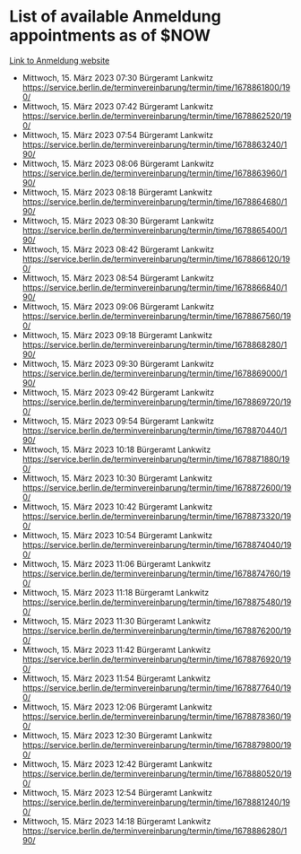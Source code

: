 # List of available Anmeldung appointments as of $NOW
[Link to Anmeldung website](https://service.berlin.de/terminvereinbarung/termin/tag.php?termin=1&anliegen[]=120686&dienstleisterlist=122210,122217,327316,122219,327312,122227,327314,122231,327346,122243,327348,122254,122252,329742,122260,329745,122262,329748,122271,327278,122273,327274,122277,327276,330436,122280,327294,122282,327290,122284,327292,122291,327270,122285,327266,122286,327264,122296,327268,150230,329760,122297,327286,122294,327284,122312,329763,122314,329775,122304,327330,122311,327334,122309,327332,317869,122281,327352,122279,329772,122283,122276,327324,122274,327326,122267,329766,122246,327318,122251,327320,122257,327322,122208,327298,122226,327300&herkunft=http%3A%2F%2Fservice.berlin.de%2Fdienstleistung%2F120686%2F)
- Mittwoch, 15. März 2023 07:30 Bürgeramt Lankwitz https://service.berlin.de/terminvereinbarung/termin/time/1678861800/190/
- Mittwoch, 15. März 2023 07:42 Bürgeramt Lankwitz https://service.berlin.de/terminvereinbarung/termin/time/1678862520/190/
- Mittwoch, 15. März 2023 07:54 Bürgeramt Lankwitz https://service.berlin.de/terminvereinbarung/termin/time/1678863240/190/
- Mittwoch, 15. März 2023 08:06 Bürgeramt Lankwitz https://service.berlin.de/terminvereinbarung/termin/time/1678863960/190/
- Mittwoch, 15. März 2023 08:18 Bürgeramt Lankwitz https://service.berlin.de/terminvereinbarung/termin/time/1678864680/190/
- Mittwoch, 15. März 2023 08:30 Bürgeramt Lankwitz https://service.berlin.de/terminvereinbarung/termin/time/1678865400/190/
- Mittwoch, 15. März 2023 08:42 Bürgeramt Lankwitz https://service.berlin.de/terminvereinbarung/termin/time/1678866120/190/
- Mittwoch, 15. März 2023 08:54 Bürgeramt Lankwitz https://service.berlin.de/terminvereinbarung/termin/time/1678866840/190/
- Mittwoch, 15. März 2023 09:06 Bürgeramt Lankwitz https://service.berlin.de/terminvereinbarung/termin/time/1678867560/190/
- Mittwoch, 15. März 2023 09:18 Bürgeramt Lankwitz https://service.berlin.de/terminvereinbarung/termin/time/1678868280/190/
- Mittwoch, 15. März 2023 09:30 Bürgeramt Lankwitz https://service.berlin.de/terminvereinbarung/termin/time/1678869000/190/
- Mittwoch, 15. März 2023 09:42 Bürgeramt Lankwitz https://service.berlin.de/terminvereinbarung/termin/time/1678869720/190/
- Mittwoch, 15. März 2023 09:54 Bürgeramt Lankwitz https://service.berlin.de/terminvereinbarung/termin/time/1678870440/190/
- Mittwoch, 15. März 2023 10:18 Bürgeramt Lankwitz https://service.berlin.de/terminvereinbarung/termin/time/1678871880/190/
- Mittwoch, 15. März 2023 10:30 Bürgeramt Lankwitz https://service.berlin.de/terminvereinbarung/termin/time/1678872600/190/
- Mittwoch, 15. März 2023 10:42 Bürgeramt Lankwitz https://service.berlin.de/terminvereinbarung/termin/time/1678873320/190/
- Mittwoch, 15. März 2023 10:54 Bürgeramt Lankwitz https://service.berlin.de/terminvereinbarung/termin/time/1678874040/190/
- Mittwoch, 15. März 2023 11:06 Bürgeramt Lankwitz https://service.berlin.de/terminvereinbarung/termin/time/1678874760/190/
- Mittwoch, 15. März 2023 11:18 Bürgeramt Lankwitz https://service.berlin.de/terminvereinbarung/termin/time/1678875480/190/
- Mittwoch, 15. März 2023 11:30 Bürgeramt Lankwitz https://service.berlin.de/terminvereinbarung/termin/time/1678876200/190/
- Mittwoch, 15. März 2023 11:42 Bürgeramt Lankwitz https://service.berlin.de/terminvereinbarung/termin/time/1678876920/190/
- Mittwoch, 15. März 2023 11:54 Bürgeramt Lankwitz https://service.berlin.de/terminvereinbarung/termin/time/1678877640/190/
- Mittwoch, 15. März 2023 12:06 Bürgeramt Lankwitz https://service.berlin.de/terminvereinbarung/termin/time/1678878360/190/
- Mittwoch, 15. März 2023 12:30 Bürgeramt Lankwitz https://service.berlin.de/terminvereinbarung/termin/time/1678879800/190/
- Mittwoch, 15. März 2023 12:42 Bürgeramt Lankwitz https://service.berlin.de/terminvereinbarung/termin/time/1678880520/190/
- Mittwoch, 15. März 2023 12:54 Bürgeramt Lankwitz https://service.berlin.de/terminvereinbarung/termin/time/1678881240/190/
- Mittwoch, 15. März 2023 14:18 Bürgeramt Lankwitz https://service.berlin.de/terminvereinbarung/termin/time/1678886280/190/
